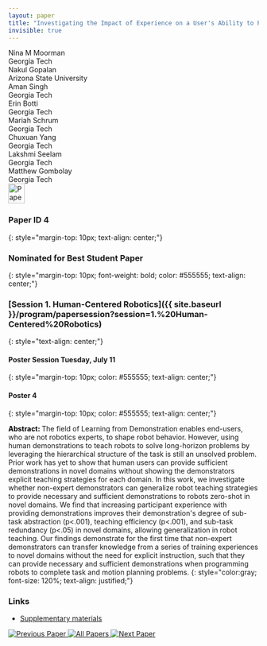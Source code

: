 ```yaml
---
layout: paper
title: "Investigating the Impact of Experience on a User's Ability to Perform Hierarchical Abstraction"
invisible: true
---
```

<div class="paper-authors">
<div class="paper-author-box">
    <div class="paper-author-name">Nina M Moorman</div>
    <div class="paper-author-uni">Georgia Tech</div>
</div>
<div class="paper-author-box">
    <div class="paper-author-name">Nakul Gopalan</div>
    <div class="paper-author-uni">Arizona State University</div>
</div>
<div class="paper-author-box">
    <div class="paper-author-name">Aman Singh</div>
    <div class="paper-author-uni">Georgia Tech</div>
</div>
<div class="paper-author-box">
    <div class="paper-author-name">Erin Botti</div>
    <div class="paper-author-uni">Georgia Tech</div>
</div>
<div class="paper-author-box">
    <div class="paper-author-name">Mariah Schrum</div>
    <div class="paper-author-uni">Georgia Tech</div>
</div>
<div class="paper-author-box">
    <div class="paper-author-name">Chuxuan Yang</div>
    <div class="paper-author-uni">Georgia Tech</div>
</div>
<div class="paper-author-box">
    <div class="paper-author-name">Lakshmi Seelam</div>
    <div class="paper-author-uni">Georgia Tech</div>
</div>
<div class="paper-author-box">
    <div class="paper-author-name">Matthew Gombolay</div>
    <div class="paper-author-uni">Georgia Tech</div>
</div>

</div><div class="paper-pdf">
<div> <a href="http://www.roboticsproceedings.org/rss19/p004.pdf"><img src="{{ site.baseurl }}/images/paper_link.png" alt="Paper Website" width = "33"  height = "40"/></a> </div>
</div>

### Paper ID 4
{: style="margin-top: 10px; text-align: center;"}

### Nominated for Best Student Paper
{: style="margin-top: 10px; font-weight: bold; color: #555555; text-align: center;"}

### [Session 1. Human-Centered Robotics]({{ site.baseurl }}/program/papersession?session=1.%20Human-Centered%20Robotics)
{: style="text-align: center;"}

#### Poster Session Tuesday, July 11
{: style="margin-top: 10px; color: #555555; text-align: center;"}

#### Poster 4
{: style="margin-top: 10px; color: #555555; text-align: center;"}

<b style="color: black;">Abstract: </b>The field of Learning from Demonstration enables end-users, who are not robotics experts, to shape robot behavior. However, using human demonstrations to teach robots to solve long-horizon problems by leveraging the hierarchical structure of the task is still an unsolved problem. Prior work has yet to show that human users can provide sufficient demonstrations in novel domains without showing the demonstrators explicit teaching strategies for each domain. In this work, we investigate whether non-expert demonstrators can generalize robot teaching strategies to provide necessary and sufficient demonstrations to robots zero-shot in novel domains. We find that increasing participant experience with providing demonstrations improves their demonstration's degree of sub-task abstraction (p<.001), teaching efficiency (p<.001), and sub-task redundancy (p<.05) in novel domains, allowing generalization in robot teaching. Our findings demonstrate for the first time that non-expert demonstrators can transfer knowledge from a series of training experiences to novel domains without the need for explicit instruction, such that they can provide necessary and sufficient demonstrations when programming robots to complete task and motion planning problems. 
{: style="color:gray; font-size: 120%; text-align: justified;"}


### Links
- [Supplementary materials](http://www.roboticsproceedings.org/rss19/p004_sup.zip)

<div class="paper-menu">
<a href="{{ site.baseurl }}/program/papers/003/"> <img src="{{ site.baseurl }}/images/previous_paper_icon.png" alt="Previous Paper" title="Previous Paper"/> </a>
<a href="{{ site.baseurl }}/program/papers"><img src="{{ site.baseurl }}/images/overview_icon.png" alt="All Papers" title="All Papers"/> </a>
<a href="{{ site.baseurl }}/program/papers/005/"> <img src="{{ site.baseurl }}/images/next_paper_icon.png" alt="Next Paper" title="Next Paper"/> </a>

</div>
